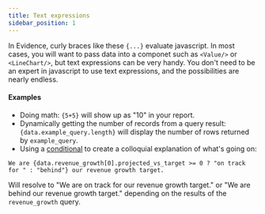 ```yaml
---
title: Text expressions 
sidebar_position: 1
---
```


In Evidence, curly braces like these `{...}` evaluate javascript. In most cases, you will want to pass data into a componet such as `<Value/>` or `<LineChart/>`, but text expressions can be very handy. You don't need to be an expert in javascript to use text expressions, and the possibilities are nearly endless. 

#### Examples

* Doing math: `{5+5}` will show up as "10" in your report. 
* Dynamically getting the number of records from a query result: `{data.example_query.length}` will display the number of rows returned by `example_query`.
* Using a [conditional](https://developer.mozilla.org/en-US/docs/Web/JavaScript/Reference/Operators/Conditional_Operator) to create a colloquial explanation of what's going on: 

```
We are {data.revenue_growth[0].projected_vs_target >= 0 ? "on track for " : "behind"} our revenue growth target.
```

Will resolve to "We are on track for our revenue growth target." or "We are behind our revenue growth target." depending on the results of the `revenue_growth` query. 
